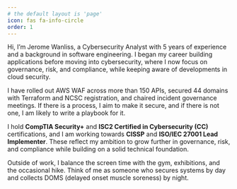```yaml
---
# the default layout is 'page'
icon: fas fa-info-circle
order: 1
---
```


Hi, I’m Jerome Wanliss, a Cybersecurity Analyst with 5 years of experience and a background in software engineering. I began my career building applications before moving into cybersecurity, where I now focus on governance, risk, and compliance, while keeping aware of developments in cloud security.  

I have rolled out AWS WAF across more than 150 APIs, secured 44 domains with Terraform and NCSC registration, and chaired incident governance meetings. If there is a process, I aim to make it secure, and if there is not one, I am likely to write a playbook for it.  

I hold **CompTIA Security+** and **ISC2 Certified in Cybersecurity (CC)** certifications, and I am working towards **CISSP** and **ISO/IEC 27001 Lead Implementer**. These reflect my ambition to grow further in governance, risk, and compliance while building on a solid technical foundation.  

Outside of work, I balance the screen time with the gym, exhibitions, and the occasional hike. Think of me as someone who secures systems by day and collects DOMS (delayed onset muscle soreness) by night.   
